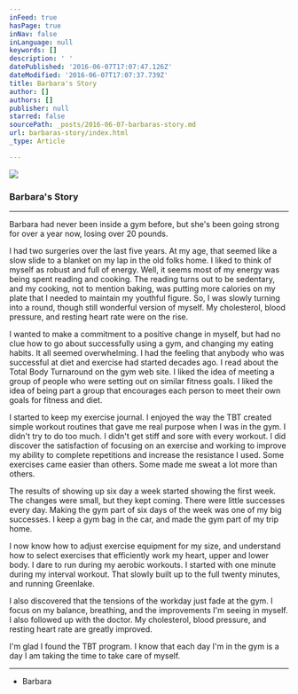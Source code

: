 ```yaml
---
inFeed: true
hasPage: true
inNav: false
inLanguage: null
keywords: []
description: ' '
datePublished: '2016-06-07T17:07:47.126Z'
dateModified: '2016-06-07T17:07:37.739Z'
title: Barbara's Story
author: []
authors: []
publisher: null
starred: false
sourcePath: _posts/2016-06-07-barbaras-story.md
url: barbaras-story/index.html
_type: Article

---
```

![](https://the-grid-user-content.s3-us-west-2.amazonaws.com/a075e0e6-1f28-4b71-80a5-c6db43b63b6d.jpg)

### Barbara's Story

****

Barbara had never been inside a gym before, but she's been going strong for over a year now, losing over 20 pounds.

I had two surgeries over the last five years. At my age, that seemed like a slow slide to a blanket on my lap in the old folks home. I liked to think of myself as robust and full of energy. Well, it seems most of my energy was being spent reading and cooking. The reading turns out to be sedentary, and my cooking, not to mention baking, was putting more calories on my plate that I needed to maintain my youthful figure. So, I was slowly turning into a round, though still wonderful version of myself. My cholesterol, blood pressure, and resting heart rate were on the rise.

I wanted to make a commitment to a positive change in myself, but had no clue how to go about successfully using a gym, and changing my eating habits. It all seemed overwhelming. I had the feeling that anybody who was successful at diet and exercise had started decades ago. I read about the Total Body Turnaround on the gym web site. I liked the idea of meeting a group of people who were setting out on similar fitness goals. I liked the idea of being part a group that encourages each person to meet their own goals for fitness and diet. 

I started to keep my exercise journal. I enjoyed the way the TBT created simple workout routines that gave me real purpose when I was in the gym. I didn't try to do too much. I didn't get stiff and sore with every workout. I did discover the satisfaction of focusing on an exercise and working to improve my ability to complete repetitions and increase the resistance I used. Some exercises came easier than others. Some made me sweat a lot more than others. 

The results of showing up six day a week started showing the first week. The changes were small, but they kept coming. There were little successes every day. Making the gym part of six days of the week was one of my big successes. I keep a gym bag in the car, and made the gym part of my trip home. 

I now know how to adjust exercise equipment for my size, and understand how to select exercises that efficiently work my heart, upper and lower body. I dare to run during my aerobic workouts. I started with one minute during my interval workout. That slowly built up to the full twenty minutes, and running Greenlake. 

I also discovered that the tensions of the workday just fade at the gym. I focus on my balance, breathing, and the improvements I'm seeing in myself. I also followed up with the doctor. My cholesterol, blood pressure, and resting heart rate are greatly improved.

I'm glad I found the TBT program. I know that each day I'm in the gym is a day I am taking the time to take care of myself. 

****

- Barbara